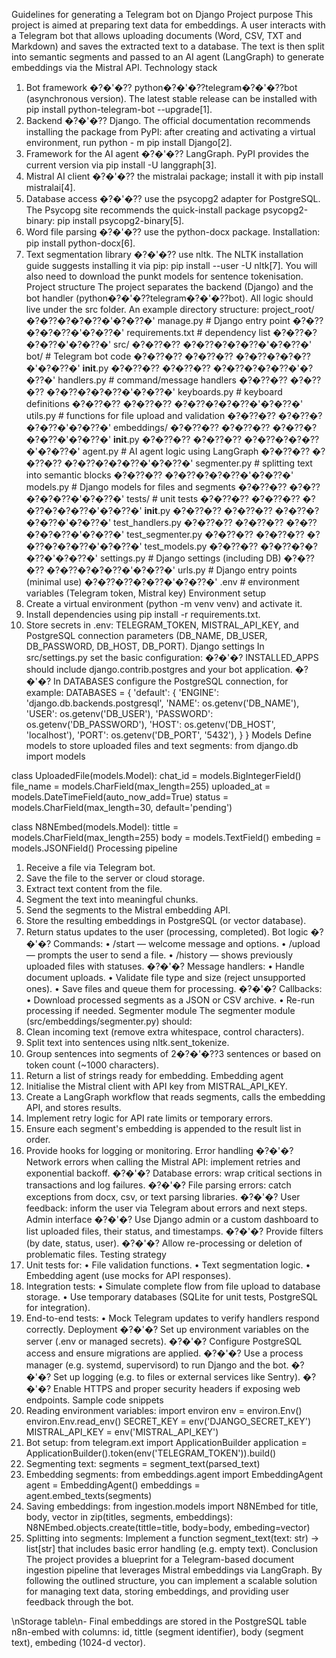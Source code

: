 Guidelines for generating a Telegram bot on Django
Project purpose
This project is aimed at preparing text data for embeddings. A user interacts with a Telegram bot that allows uploading documents (Word, CSV, TXT and Markdown) and saves the extracted text to a database. The text is then split into semantic segments and passed to an AI agent (LangGraph) to generate embeddings via the Mistral API.
Technology stack
1.	Bot framework �?�'�?? python�?�'�??telegram�?�'�??bot (asynchronous version). The latest stable release can be installed with pip install python-telegram-bot --upgrade[1].
2.	Backend �?�'�?? Django. The official documentation recommends installing the package from PyPI: after creating and activating a virtual environment, run python - m pip install Django[2].
3.	Framework for the AI agent �?�'�?? LangGraph. PyPI provides the current version via pip install -U langgraph[3].
4.	Mistral AI client �?�'�?? the mistralai package; install it with pip install mistralai[4].
5.	Database access �?�'�?? use the psycopg2 adapter for PostgreSQL. The Psycopg site recommends the quick-install package psycopg2-binary: pip install psycopg2-binary[5].
6.	Word file parsing �?�'�?? use the python-docx package. Installation: pip install python-docx[6].
7.	Text segmentation library �?�'�?? use nltk. The NLTK installation guide suggests installing it via pip: pip install --user -U nltk[7]. You will also need to download the punkt models for sentence tokenisation.
Project structure
The project separates the backend (Django) and the bot handler (python�?�'�??telegram�?�'�??bot). All logic should live under the src folder. An example directory structure:
project_root/
�?�??�?�?�??�'�?�??�' manage.py                # Django entry point
�?�??�?�?�??�'�?�??�' requirements.txt         # dependency list
�?�??�?�?�??�'�?�??�' src/
�?�??�??   �?�??�?�?�??�'�?�??�' bot/                 # Telegram bot code
�?�??�??   �?�??�??   �?�??�?�?�??�'�?�??�' __init__.py
�?�??�??   �?�??�??   �?�??�?�?�??�'�?�??�' handlers.py      # command/message handlers
�?�??�??   �?�??�??   �?�??�?�?�??�'�?�??�' keyboards.py     # keyboard definitions
�?�??�??   �?�??�??   �?�??�?�?�??�'�?�??�' utils.py         # functions for file upload and validation
�?�??�??   �?�??�?�?�??�'�?�??�' embeddings/
�?�??�??   �?�??�??   �?�??�?�?�??�'�?�??�' __init__.py
�?�??�??   �?�??�??   �?�??�?�?�??�'�?�??�' agent.py         # AI agent logic using LangGraph
�?�??�??   �?�??�??   �?�??�?�?�??�'�?�??�' segmenter.py     # splitting text into semantic blocks
�?�??�??   �?�??�?�?�??�'�?�??�' models.py            # Django models for files and segments
�?�??�??   �?�??�?�?�??�'�?�??�' tests/               # unit tests
�?�??�??   �?�??�??   �?�??�?�?�??�'�?�??�' __init__.py
�?�??�??   �?�??�??   �?�??�?�?�??�'�?�??�' test_handlers.py
�?�??�??   �?�??�??   �?�??�?�?�??�'�?�??�' test_segmenter.py
�?�??�??   �?�??�??   �?�??�?�?�??�'�?�??�' test_models.py
�?�??�??   �?�??�?�?�??�'�?�??�' settings.py          # Django settings (including DB)
�?�??�??   �?�??�?�?�??�'�?�??�' urls.py              # Django entry points (minimal use)
�?�??�??�?�??�'�?�??�' .env                     # environment variables (Telegram token, Mistral key)
Environment setup
1.	Create a virtual environment (python -m venv venv) and activate it.
2.	Install dependencies using pip install -r requirements.txt.
3.	Store secrets in .env: TELEGRAM_TOKEN, MISTRAL_API_KEY, and PostgreSQL connection parameters (DB_NAME, DB_USER, DB_PASSWORD, DB_HOST, DB_PORT).
Django settings
In src/settings.py set the basic configuration:
�?�'�?	INSTALLED_APPS should include django.contrib.postgres and your bot application.
�?�'�?	In DATABASES configure the PostgreSQL connection, for example:
DATABASES = {
    'default': {
        'ENGINE': 'django.db.backends.postgresql',
        'NAME': os.getenv('DB_NAME'),
        'USER': os.getenv('DB_USER'),
        'PASSWORD': os.getenv('DB_PASSWORD'),
        'HOST': os.getenv('DB_HOST', 'localhost'),
        'PORT': os.getenv('DB_PORT', '5432'),
    }
}
Models
Define models to store uploaded files and text segments:
from django.db import models

class UploadedFile(models.Model):
    chat_id = models.BigIntegerField()
    file_name = models.CharField(max_length=255)
    uploaded_at = models.DateTimeField(auto_now_add=True)
    status = models.CharField(max_length=30, default='pending')

class N8NEmbed(models.Model):
    tittle = models.CharField(max_length=255)
    body = models.TextField()
    embeding = models.JSONField()
Processing pipeline
1.	Receive a file via Telegram bot.
2.	Save the file to the server or cloud storage.
3.	Extract text content from the file.
4.	Segment the text into meaningful chunks.
5.	Send the segments to the Mistral embedding API.
6.	Store the resulting embeddings in PostgreSQL (or vector database).
7.	Return status updates to the user (processing, completed).
Bot logic
�?�'�?	Commands:
•	/start — welcome message and options.
•	/upload — prompts the user to send a file.
•	/history — shows previously uploaded files with statuses.
�?�'�?	Message handlers:
•	Handle document uploads.
•	Validate file type and size (reject unsupported ones).
•	Save files and queue them for processing.
�?�'�?	Callbacks:
•	Download processed segments as a JSON or CSV archive.
•	Re-run processing if needed.
Segmenter module
The segmenter module (src/embeddings/segmenter.py) should:
1.	Clean incoming text (remove extra whitespace, control characters).
2.	Split text into sentences using nltk.sent_tokenize.
3.	Group sentences into segments of 2�?�'�??3 sentences or based on token count (~1000 characters).
4.	Return a list of strings ready for embedding.
Embedding agent
1.	Initialise the Mistral client with API key from MISTRAL_API_KEY.
2.	Create a LangGraph workflow that reads segments, calls the embedding API, and stores results.
3.	Implement retry logic for API rate limits or temporary errors.
4.	Ensure each segment's embedding is appended to the result list in order.
5.	Provide hooks for logging or monitoring.
Error handling
�?�'�?	Network errors when calling the Mistral API: implement retries and exponential backoff.
�?�'�?	Database errors: wrap critical sections in transactions and log failures.
�?�'�?	File parsing errors: catch exceptions from docx, csv, or text parsing libraries.
�?�'�?	User feedback: inform the user via Telegram about errors and next steps.
Admin interface
�?�'�?	Use Django admin or a custom dashboard to list uploaded files, their status, and timestamps.
�?�'�?	Provide filters (by date, status, user).
�?�'�?	Allow re-processing or deletion of problematic files.
Testing strategy
1.	Unit tests for:
•	File validation functions.
•	Text segmentation logic.
•	Embedding agent (use mocks for API responses).
2.	Integration tests:
•	Simulate complete flow from file upload to database storage.
•	Use temporary databases (SQLite for unit tests, PostgreSQL for integration).
3.	End-to-end tests:
•	Mock Telegram updates to verify handlers respond correctly.
Deployment
�?�'�?	Set up environment variables on the server (.env or managed secrets).
�?�'�?	Configure PostgreSQL access and ensure migrations are applied.
�?�'�?	Use a process manager (e.g. systemd, supervisord) to run Django and the bot.
�?�'�?	Set up logging (e.g. to files or external services like Sentry).
�?�'�?	Enable HTTPS and proper security headers if exposing web endpoints.
Sample code snippets
1.	Reading environment variables:
import environ
env = environ.Env()
environ.Env.read_env()
SECRET_KEY = env('DJANGO_SECRET_KEY')
MISTRAL_API_KEY = env('MISTRAL_API_KEY')
2.	Bot setup:
from telegram.ext import ApplicationBuilder
application = ApplicationBuilder().token(env('TELEGRAM_TOKEN')).build()
3.	Segmenting text:
segments = segment_text(parsed_text)
4.	Embedding segments:
from embeddings.agent import EmbeddingAgent
agent = EmbeddingAgent()
embeddings = agent.embed_texts(segments)
5.	Saving embeddings:
from ingestion.models import N8NEmbed
for title, body, vector in zip(titles, segments, embeddings):
    N8NEmbed.objects.create(tittle=title, body=body, embeding=vector)
6.	Splitting into segments:
Implement a function segment_text(text: str) -> list[str] that includes basic error handling (e.g. empty text).
Conclusion
The project provides a blueprint for a Telegram-based document ingestion pipeline that leverages Mistral embeddings via LangGraph. By following the outlined structure, you can implement a scalable solution for managing text data, storing embeddings, and providing user feedback through the bot.



\nStorage table\n- Final embeddings are stored in the PostgreSQL table n8n-embed with columns: id, tittle (segment identifier), body (segment text), embeding (1024-d vector).

